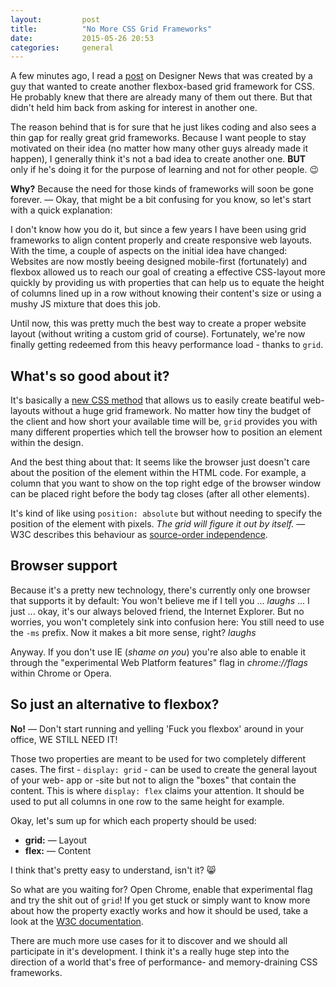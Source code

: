 ```yaml
---
layout:         post
title:          "No More CSS Grid Frameworks"
date:           2015-05-26 20:53
categories:     general
---
```


A few minutes ago, I read a [post][1] on Designer News that was created by a guy that wanted to create another flexbox-based grid framework for CSS. He probably knew that there are already many of them out there. But that didn't held him back from asking for interest in another one.

The reason behind that is for sure that he just likes coding and also sees a thin gap for really great grid frameworks. Because I want people to stay motivated on their idea (no matter how many other guys already made it happen), I generally think it's not a bad idea to create another one. **BUT** only if he's doing it for the purpose of learning and not for other people. 😉
  
**Why?** Because the need for those kinds of frameworks will soon be gone forever. — Okay, that might be a bit confusing for you know, so let's start with a quick explanation:

I don't know how you do it, but since a few years I have been using grid frameworks to align content properly and create responsive web layouts. With the time, a couple of aspects on the initial idea have changed: Websites are now mostly beeing designed mobile-first (fortunately) and flexbox allowed us to reach our goal of creating a effective CSS-layout more quickly by providing us with properties that can help us to equate the height of columns lined up in a row without knowing their content's size or using a mushy JS mixture that does this job.

Until now, this was pretty much the best way to create a proper website layout (without writing a custom grid of course). Fortunately, we're now finally getting redeemed from this heavy performance load - thanks to `grid`.

## What's so good about it?

It's basically a [new CSS method][2] that allows us to easily create beatiful web-layouts without a huge grid framework. No matter how tiny the budget of the client and how short your available time will be, `grid` provides you with many different properties which tell the browser how to position an element within the design.

And the best thing about that: It seems like the browser just doesn't care about the position of the element within the HTML code. For example, a column that you want to show on the top right edge of the browser window can be placed right before the body tag closes (after all other elements).

It's kind of like using `position: absolute` but without needing to specify the position of the element with pixels. *The grid will figure it out by itself.* — W3C describes this behaviour as [source-order independence][3].

## Browser support

Because it's a pretty new technology, there's currently only one browser that supports it by default: You won't believe me if I tell you ... *laughs* ... I just ... okay, it's our always beloved friend, the Internet Explorer. But no worries, you won't completely sink into confusion here: You still need to use the `-ms` prefix. Now it makes a bit more sense, right? *laughs*

Anyway. If you don't use IE (*shame on you*) you're also able to enable it through the "experimental Web Platform features" flag in *chrome://flags* within Chrome or Opera.

## So just an alternative to flexbox?

**No!** — Don't start running and yelling 'Fuck you flexbox' around in your office, WE STILL NEED IT!

Those two properties are meant to be used for two completely different cases. The first - `display: grid` - can be used to create the general layout of your web- app or -site but not to align the "boxes" that contain the content. This is where `display: flex` claims your attention. It should be used to put all columns in one row to the same height for example.

Okay, let's sum up for which each property should be used:

- **grid:** — Layout
- **flex:** — Content

I think that's pretty easy to understand, isn't it? 😸

So what are you waiting for? Open Chrome, enable that experimental flag and try the shit out of `grid`! If you get stuck or simply want to know more about how the property exactly works and how it should be used, take a look at the [W3C documentation][2].

There are much more use cases for it to discover and we should all participate in it's development. I think it's a really huge step into the direction of a world that's free of performance- and memory-draining CSS frameworks.

[1]: https://news.layervault.com/stories/49997-ask-dn-should-i-make-a-css-boilerplate-and-flexbox-grid-system
[2]: http://www.w3.org/TR/css-grid-1/
[3]: http://www.w3.org/TR/css-grid-1/#source-independence